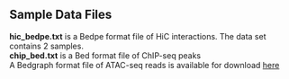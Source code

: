 ## Sample Data Files

**hic_bedpe.txt** is a Bedpe format file of HiC interactions. The data set contains 2 samples. <br>
**chip_bed.txt** is a Bed format file of ChIP-seq peaks <br>
A Bedgraph format file of ATAC-seq reads is available for download [here](https://storage.googleapis.com/gencode_ch_data/Treg_Immgen_3.bg)<br>
